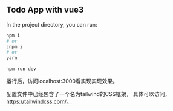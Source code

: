 ## Todo App with vue3

In the project directory, you can run:

```bash
npm i
# or
cnpm i 
# or
yarn

npm run dev
```
运行后，访问localhost:3000看实现实现效果。

配置文件中已经包含了一个名为tailwind的CSS框架，
具体可以访问，https://tailwindcss.com/。


